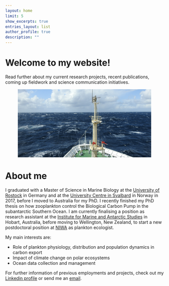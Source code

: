 ```yaml
---
layout: home
limit: 5
show_excerpts: true
entries_layout: list
author_profile: true
description: ""
---
```

# Welcome to my website!

Read further about my current research projects, recent publications, coming up fieldwork and science communication initiatives. 

<figure>
  <img src="/assets/images/Umitaka_title.jpg" alt="">
</figure>

# About me

I graduated with a Master of Science in Marine Biology at the [University of Rostock](https://www.uni-rostock.de/en/) in Germany and at the [University Centre in Svalbard](unis.no) in Norway in 2017, before I moved to Australia for my PhD. I recently finished my PhD thesis on how zooplankton control the Biological Carbon Pump in the subantarctic Southern Ocean. I am currently finalising a position as research assistant at the [Institute for Marine and Antarctic Studies](https://www.imas.utas.edu.au/) in Hobart, Australia, before moving to Wellington, New Zealand, to start a new postdoctoral position at [NIWA](https://niwa.co.nz/) as plankton ecologist.  

My main interests are:
- Role of plankton physiology, distribution and population dynamics in carbon export
- Impact of climate change on polar ecosystems
- Ocean data collection and management

For further information of previous employments and projects, check out my [Linkedin profile](https://www.linkedin.com/in/svenja-halfter-2819a7107/) or send me an [email](Svenja.Halfter@utas.edu.au). 

